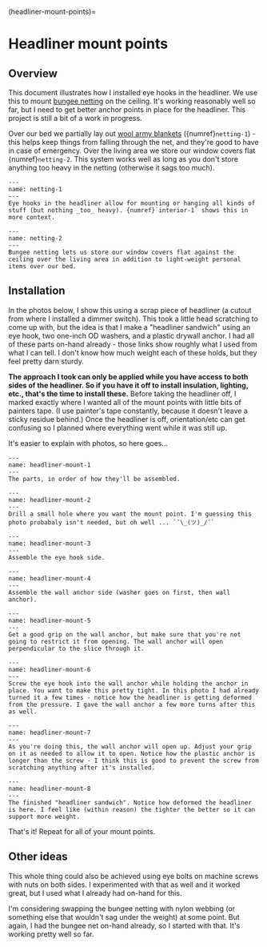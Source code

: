 (headliner-mount-points)=
# Headliner mount points

## Overview

This document illustrates how I installed eye hooks in the headliner. We use this to mount [bungee netting](https://amzn.to/3qM9cbM) on the ceiling. It's working reasonably well so far, but I need to get better anchor points in place for the headliner. This project is still a bit of a work in progress.


Over our bed we partially lay out [wool army blankets](https://amzn.to/3bJqiT7) ({numref}`netting-1`) - this helps keep things from falling through the net, and they're good to have in case of emergency. Over the living area we store our window covers flat {numref}`netting-2`. This system works well as long as you don't store anything too heavy in the netting (otherwise it sags too much). 

```{figure} images/headliner/netting-1.jpeg
---
name: netting-1
---
Eye hooks in the headliner allow for mounting or hanging all kinds of stuff (but nothing _too_ heavy). {numref}`interior-1` shows this in more context.
```

```{figure} images/headliner/netting-2.jpeg
---
name: netting-2
---
Bungee netting lets us store our window covers flat against the ceiling over the living area in addition to light-weight personal items over our bed.
```

## Installation

In the photos below, I show this using a scrap piece of headliner (a cutout from where I installed a dimmer switch). This took a little head scratching to come up with, but the idea is that I make a "headliner sandwich" using an eye hook, two one-inch OD washers, and a plastic drywall anchor. I had all of these parts on-hand already - those links show roughly what I used from what I can tell. I don't know how much weight each of these holds, but they feel pretty darn sturdy.

**The approach I took can only be applied while you have access to both sides of the headliner. So if you have it off to install insulation, lighting, etc., that's the time to install these.** Before taking the headliner off, I marked exactly where I wanted all of the mount points with little bits of painters tape. (I use painter's tape constantly, because it doesn't leave a sticky residue behind.) Once the headliner is off, orientation/etc can get confusing so I planned where everything went while it was still up. 

It's easier to explain with photos, so here goes...

```{figure} images/headliner/mount-1.jpeg
---
name: headliner-mount-1
---
The parts, in order of how they'll be assembled.
```

```{figure} images/headliner/mount-2.jpeg
---
name: headliner-mount-2
---
Drill a small hole where you want the mount point. I'm guessing this photo probabaly isn't needed, but oh well ... `¯\_(ツ)_/¯`
```

```{figure} images/headliner/mount-3.jpeg
---
name: headliner-mount-3
---
Assemble the eye hook side. 
```

```{figure} images/headliner/mount-4.jpeg
---
name: headliner-mount-4
---
Assemble the wall anchor side (washer goes on first, then wall anchor).
```

```{figure} images/headliner/mount-5.jpeg
---
name: headliner-mount-5
---
Get a good grip on the wall anchor, but make sure that you're not going to restrict it from opening. The wall anchor will open perpendicular to the slice through it. 
```

```{figure} images/headliner/mount-6.jpeg
---
name: headliner-mount-6
---
Screw the eye hook into the wall anchor while holding the anchor in place. You want to make this pretty tight. In this photo I had already turned it a few times - notice how the headliner is getting deformed from the pressure. I gave the wall anchor a few more turns after this as well. 
```

```{figure} images/headliner/mount-7.jpeg
---
name: headliner-mount-7
---
As you're doing this, the wall anchor will open up. Adjust your grip on it as needed to allow it to open. Notice how the plastic anchor is longer than the screw - I think this is good to prevent the screw from scratching anything after it's installed. 
```

```{figure} images/headliner/mount-8.jpeg
---
name: headliner-mount-8
---
The finished "headliner sandwich". Notice how deformed the headliner is here. I feel like (within reason) the tighter the better so it can support more weight. 
```

That's it! Repeat for all of your mount points.

## Other ideas

This whole thing could also be achieved using eye bolts on machine screws with nuts on both sides. I experimented with that as well and it worked great, but I used what I already had on-hand for this. 

I'm considering swapping the bungee netting with nylon webbing (or something else that wouldn't sag under the weight) at some point. But again, I had the bungee net on-hand already, so I started with that. It's working pretty well so far.